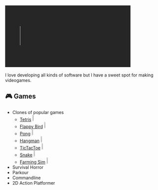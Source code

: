 ![Welcome](./Assets/Welcome.gif)

I love developing all kinds of software but I have a sweet spot for making videogames.

## 🎮 Games
### 
- Clones of popular games
  - [Tetris](https://github.com/Nizar1999/Yet-Another-Tetris-Clone) <img src="https://www.vectorlogo.zone/logos/unity3d/unity3d-icon.svg" width = 3%; height=3% />
  - [Flappy Bird](https://github.com/Nizar1999/Yet-Another-Flappy-Bird-Clone) <img src="https://www.vectorlogo.zone/logos/unity3d/unity3d-icon.svg" width = 3%; height=3% />
  - [Pong](https://github.com/Nizar1999/Yet-Another-Pong-Clone) <img src="https://www.vectorlogo.zone/logos/unity3d/unity3d-icon.svg" width = 3%; height=3% />
  - [Hangman](https://github.com/Nizar1999/Yet-Another-Hangman-Clone) <img src="https://www.vectorlogo.zone/logos/unity3d/unity3d-icon.svg" width = 3%; height=3% />
  - [TicTacToe](https://github.com/Nizar1999/Unbeatable-TicTacToe) <img src="https://www.vectorlogo.zone/logos/unity3d/unity3d-icon.svg" width = 3%; height=3% />
  - [Snake](https://github.com/Nizar1999/Yet-Another-Snake-Clone) <img src="https://www.vectorlogo.zone/logos/unity3d/unity3d-icon.svg" width = 3%; height=3% />
  - [Farming Sim](https://github.com/Nizar1999/Farming-Sim) <img src="https://www.vectorlogo.zone/logos/unity3d/unity3d-icon.svg" width = 3%; height=3% />
- Survival Horror
- Parkour
- Commandline
- 2D Action Platformer
